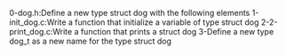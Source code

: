 0-dog.h:Define a new type struct dog with the following elements
1-init_dog.c:Write a function that initialize a variable of type struct dog
2-2-print_dog.c:Write a function that prints a struct dog
3-Define a new type dog_t as a new name for the type struct dog
